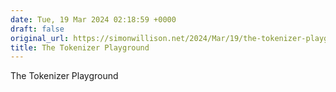 ```yaml
---
date: Tue, 19 Mar 2024 02:18:59 +0000
draft: false
original_url: https://simonwillison.net/2024/Mar/19/the-tokenizer-playground/#atom-everything
title: The Tokenizer Playground
---
```


The Tokenizer Playground